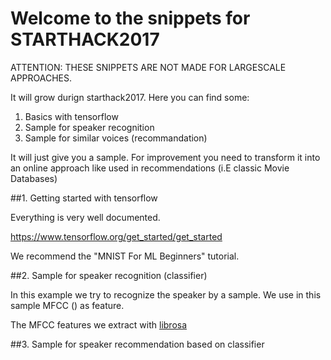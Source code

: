 # Welcome to the snippets for STARTHACK2017

[logo]:start-hack-2017.jpg

ATTENTION: THESE SNIPPETS ARE NOT MADE FOR LARGESCALE APPROACHES.

It will grow durign starthack2017. Here you can find some:
 
1. Basics with tensorflow
2. Sample for speaker recognition
3. Sample for similar voices (recommandation)

It will just give you a sample. For improvement you need to transform it into an online approach like used in recommendations (i.E classic Movie Databases)


##1. Getting started with tensorflow

Everything is very well documented.

https://www.tensorflow.org/get_started/get_started

We recommend the "MNIST For ML Beginners" tutorial.

##2. Sample for speaker recognition (classifier)

In this example we try to recognize the speaker by a sample. We use in this sample MFCC () as feature.

The MFCC features we extract with <a href="https://github.com/librosa/librosa">librosa</a>



##3. Sample for speaker recommendation based on classifier
